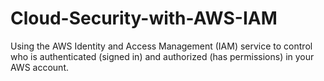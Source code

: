 # Cloud-Security-with-AWS-IAM
Using the AWS Identity and Access Management (IAM) service to control who is authenticated (signed in) and authorized (has permissions) in your AWS account.
